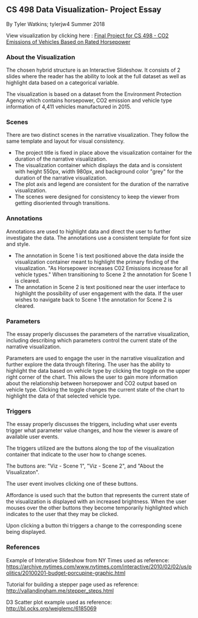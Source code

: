## CS 498 Data Visualization- Project Essay

By Tyler Watkins; tylerjw4
Summer 2018


View visualization by clicking here : [Final Project for CS 498 - CO2 Emissions of Vehicles Based on Rated Horsepower](https://tylerwatkins101.github.io/cs498-visualization-project/)


### About the Visualization

The chosen hybrid structure is an Interactive Slideshow. It consists of 2 slides where the reader has the ability to look at the full dataset as well as highlight data based on a categorical variable.

The visualization is based on a dataset from the Environment Protection Agency which contains horsepower, CO2 emission and vehicle type information of 4,411 vehicles manufactured in 2015.

### Scenes

There are two distinct scenes in the narrative visualization. They follow the same template and layout for visual consistency. 
- The project title is fixed in place above the visualization container for the duration of the narrative visualization.
- The visualization container which displays the data and is consistent with height 550px, width 980px, and background color "grey" for the duration of the narrative visualization.
- The plot axis and legend are consistent for the duration of the narrative visualization.
- The scenes were designed for consistency to keep the viewer from getting disoriented through transitions.

### Annotations

Annotations are used to highlight data and direct the user to further investigate the data. The annotations use a consistent template for font size and style.
- The annotation in Scene 1 is text positioned above the data inside the visualization container meant to highlight the primary finding of the visualization. "As Horsepower increases C02 Emissions increase for all vehicle types." When transitioning to Scene 2 the annotation for Scene 1 is cleared.
- The annotation in Scene 2 is text positioned near the user interface to highlight the possibility of user engagement with the data. If the user wishes to navigate back to Scene 1 the annotation for Scene 2 is cleared.

### Parameters

The essay properly discusses the parameters of the narrative visualization, including describing which parameters control the current state of the narrative visualization.

Parameters are used to engage the user in the narrative visualization and further explore the data through filtering. The user has the ability to highlight the data based on vehicle type by clicking the toggle on the upper right corner of the chart. This allows the user to gain more information about the relationship between horsepower and CO2 output based on vehicle type. Clicking the toggle changes the current state of the chart to highlight the data of that selected vehicle type.

### Triggers

The essay properly discusses the triggers, including what user events trigger what parameter value changes, and how the viewer is aware of available user events.

The triggers utilized are the buttons along the top of the visualization container that indicate to the user how to change scenes. 

The buttons are: "Viz - Scene 1", "Viz - Scene 2", and "About the Visualizaton".

The user event involves clicking one of these buttons.

Affordance is used such that the button that represents the current state of the visualization is displayed with an increased brightness. When the user mouses over the other buttons they become temporarily highlighted which indicates to the user that they may be clicked. 

Upon clicking a button thi triggers a change to the corresponding scene being displayed.


### References

Example of Interative Slideshow from NY Times used as reference:
https://archive.nytimes.com/www.nytimes.com/interactive/2010/02/02/us/politics/20100201-budget-porcupine-graphic.html

Tutorial for building a stepper page used as reference:
http://vallandingham.me/stepper_steps.html

D3 Scatter plot example used as reference:
http://bl.ocks.org/weiglemc/6185069


